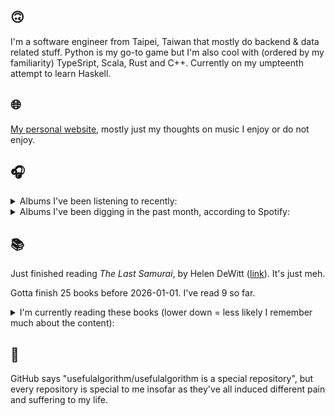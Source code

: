 ## 🙃

I'm a software engineer from Taipei, Taiwan that mostly do backend & data related stuff. Python is my go-to game but I'm also cool with (ordered by my familiarity) TypeSript, Scala, Rust and C++. Currently on my umpteenth attempt to learn Haskell.

## 🌐

[My personal website](https://usefulalgorithm.github.io/), mostly just my thoughts on music I enjoy or do not enjoy.

## 🎧

<details>
<summary>Albums I've been listening to recently:</summary>

- _Only Dust Remains_, by Backxwash
- _Dos Moons_, by Dos Monos
- _Larderello_, by Dos Monos
- _Mahōgakkō_, by Hakushi Hasegawa

</details>

<details>
<summary>Albums I've been digging in the past month, according to Spotify:</summary>

- _Följd_, by Civilistjävel!
- _Cult Subterranea_, by Celestaphone, Dealers of God
- _Dos Moons_, by Dos Monos
- _Rest Symbol_, by rest symbol
- _Somoku Hodo_, by Hakushi Hasegawa
- _馬_, by betcover!!
- _Void Patrol_, by Void Patrol
- _Greyhound Days_, by Patrick Shiroishi, Piotr Kurek
- _卵_, by betcover!!
- _From Where You Came_, by Kara-Lis Coverdale
- _OUTSTANDING UNDERSTANDING_, by R.A.P. Ferreira
- _IOX_, by LA Timpa
- _Music From The Merch Desk (2016 - 2023)_, by Aphex Twin
- _Totality_, by Natural Information Society, Bitchin Bajas
- _Every Sound Has A Color In The Valley Of Night_, by Night Verses
- _Pearl_, by Dos Monos
- _Stochastic Drift_, by Barker
- _Under Tangled Silence_, by DjRUM
- _Blue Veil_, by Lucy Railton
- _Demilitarize_, by Nazar

</details>

## 📚

Just finished reading _The Last Samurai_, by Helen DeWitt ([link](https://hardcover.app/books/the-last-samurai)). It's just meh.

Gotta finish 25 books before 2026-01-01. I've read 9 so far.

<details>
<summary>I'm currently reading these books (lower down = less likely I remember much about the content):</summary>

- _The Absence of Myth: Writings on Surrealism_, by Georges Bataille, Michael   Richardson ([link](https://hardcover.app/books/the-absence-of-myth-writings-on-surrealism))
- _Genesis and Trace: Derrida Reading Husserl and Heidegger_, by Paola Marrati, Simon Sparks ([link](https://hardcover.app/books/genesis-and-trace))
- _Philosophical Chemistry: Genealogy of a Scientific Field_, by Manuel DeLanda ([link](https://hardcover.app/books/philosophical-chemistry))
- _Political Categories: Thinking Beyond Concepts_, by Michael Marder ([link](https://hardcover.app/books/political-categories))
- _Regeneration_, by Pat Barker ([link](https://hardcover.app/books/regeneration-1991))
- _K-punk_, by Mark Fisher ([link](https://hardcover.app/books/k-punk-2018))
- _A Biography of Ordinary Man: On Authorities and Minorities_, by François Laruelle, Jessie Hock, and friends ([link](https://hardcover.app/books/a-biography-of-ordinary-man))
- _A Short History of Decay_, by Emil M. Cioran, Richard Howard ([link](https://hardcover.app/books/a-short-history-of-decay))
- _Anti-Oedipus_, by Gilles Deleuze, Félix Guattari ([link](https://hardcover.app/books/anti-oedipus))
- _A Thousand Plateaus_, by Gilles Deleuze, Félix Guattari ([link](https://hardcover.app/books/a-thousand-plateaus))

</details>

## 💬

GitHub says "usefulalgorithm/usefulalgorithm is a special repository", but every repository is special to me insofar as they've all induced different pain and suffering to my life.